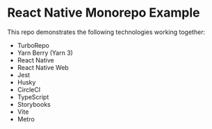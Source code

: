 # React Native Monorepo Example

This repo demonstrates the following technologies working together:

- TurboRepo
- Yarn Berry (Yarn 3)
- React Native
- React Native Web
- Jest
- Husky
- CircleCI
- TypeScript
- Storybooks
- Vite
- Metro
